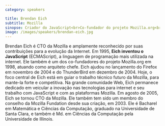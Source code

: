 ```yaml
---
category: speakers

title: Brendan Eich
subtitle: Mozilla
sinopse: Criador do JavaScript<br>Co-fundador do projeto Mozilla.org<br>CTO da Mozilla<br>
image: /images/speakers/brendan-eich.jpg
---
```

Brendan Eich é CTO da Mozilla e amplamente reconhecido por suas contribuições para a evolução da Internet. Em 1995, <strong>Eich inventou o JavaScript</strong> (ECMAScript), a linguagem de programação mais utilizada na internet.
Ele também é um dos co-fundadores do projeto Mozilla.org em 1998, atuando como arquiteto chefe. Eich ajudou no lançamento do Firefox em novembro de 2004 e do ThunderBird em dezembro de 2004.
Hoje, o foco central de Eich está em guiar o trabalho técnico futuro da Mozilla, para mante-la forte e competitiva. Na grande comunidade Web, Eich permanece dedicado em veicular a inovação nas tecnologias para internet e seu trabalho com JavaScript e com as plataformas Mozilla.
Em agosto de 2005, Eich se tornou CTO da Mozilla. Ele também tem sido um membro do conselho da  Mozilla Fundation desde sua criação, em 2003.
Ele é Bacharel em Matemática e Ciências da Computação, graduado na Universidade de Santa Clara, e também  é Md. em Ciências da Computação pela Universidade de Illinois.